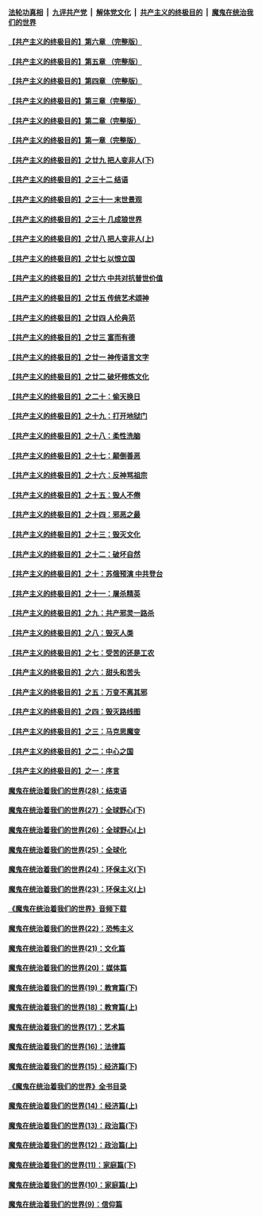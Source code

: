 ####  [法轮功真相](../../../../basic/blob/master/README.md?t=07091302) &nbsp;|&nbsp; [九评共产党](../../../../9ping.md/blob/master/README.md?t=07091302) &nbsp;|&nbsp; [解体党文化](../../../../jtdwh.md/blob/master/README.md?t=07091302)  &nbsp;|&nbsp; [共产主义的终极目的](../../../../gczydzjmd.md/blob/master/README.md?t=07091302) &nbsp;|&nbsp; [魔鬼在统治我们的世界](../../../../mgztzwmdsj.md/blob/master/README.md?t=07091302) 

#### [【共产主义的终极目的】第六章 （完整版）](../pages/nsc422/n11428913.md?t=07091302) 

#### [【共产主义的终极目的】第五章 （完整版）](../pages/nsc422/n11428912.md?t=07091302) 

#### [【共产主义的终极目的】第四章 （完整版）](../pages/nsc422/n11428907.md?t=07091302) 

#### [【共产主义的终极目的】第三章（完整版）](../pages/nsc422/n11428848.md?t=07091302) 

#### [【共产主义的终极目的】第二章（完整版）](../pages/nsc422/n11428831.md?t=07091302) 

#### [【共产主义的终极目的】第一章（完整版）](../pages/nsc422/n11417651.md?t=07091302) 

#### [【共产主义的终极目的】之廿九 把人变非人(下)](../pages/nsc422/n11344140.md?t=07091302) 

#### [【共产主义的终极目的】之三十二 结语](../pages/nsc422/n11360535.md?t=07091302) 

#### [【共产主义的终极目的】之三十一 末世景观](../pages/nsc422/n11351129.md?t=07091302) 

#### [【共产主义的终极目的】之三十 几成狼世界](../pages/nsc422/n11348280.md?t=07091302) 

#### [【共产主义的终极目的】之廿八 把人变非人(上)](../pages/nsc422/n11340492.md?t=07091302) 

#### [【共产主义的终极目的】之廿七 以恨立国](../pages/nsc422/n11336944.md?t=07091302) 

#### [【共产主义的终极目的】之廿六 中共对抗普世价值](../pages/nsc422/n11324785.md?t=07091302) 

#### [【共产主义的终极目的】之廿五 传统艺术颂神](../pages/nsc422/n11296396.md?t=07091302) 

#### [【共产主义的终极目的】之廿四 人伦典范](../pages/nsc422/n11296397.md?t=07091302) 

#### [【共产主义的终极目的】之廿三 富而有德](../pages/nsc422/n11283598.md?t=07091302) 

#### [【共产主义的终极目的】之廿一 神传语言文字](../pages/nsc422/n11263265.md?t=07091302) 

#### [【共产主义的终极目的】之廿二 破坏修炼文化](../pages/nsc422/n11245728.md?t=07091302) 

#### [【共产主义的终极目的】之二十：偷天换日](../pages/nsc422/n11238846.md?t=07091302) 

#### [【共产主义的终极目的】之十九：打开地狱门](../pages/nsc422/n11206376.md?t=07091302) 

#### [【共产主义的终极目的】之十八：柔性洗脑](../pages/nsc422/n11199994.md?t=07091302) 

#### [【共产主义的终极目的】之十七：颠倒善恶](../pages/nsc422/n11179782.md?t=07091302) 

#### [【共产主义的终极目的】之十六：反神骂祖宗](../pages/nsc422/n11166798.md?t=07091302) 

#### [【共产主义的终极目的】之十五：毁人不倦](../pages/nsc422/n11166792.md?t=07091302) 

#### [【共产主义的终极目的】之十四：邪恶之最](../pages/nsc422/n11150249.md?t=07091302) 

#### [【共产主义的终极目的】之十三：毁灭文化](../pages/nsc422/n11135227.md?t=07091302) 

#### [【共产主义的终极目的】之十二：破坏自然](../pages/nsc422/n11135214.md?t=07091302) 

#### [【共产主义的终极目的】之十：苏俄预演 中共登台](../pages/nsc422/n11118424.md?t=07091302) 

#### [【共产主义的终极目的】之十一：屠杀精英](../pages/nsc422/n11118442.md?t=07091302) 

#### [【共产主义的终极目的】之九：共产邪灵一路杀](../pages/nsc422/n11114139.md?t=07091302) 

#### [【共产主义的终极目的】之八：毁灭人类](../pages/nsc422/n11108503.md?t=07091302) 

#### [【共产主义的终极目的】之七：受苦的还是工农](../pages/nsc422/n11101809.md?t=07091302) 

#### [【共产主义的终极目的】之六：甜头和苦头](../pages/nsc422/n11096971.md?t=07091302) 

#### [【共产主义的终极目的】之五：万变不离其邪](../pages/nsc422/n11091285.md?t=07091302) 

#### [【共产主义的终极目的】之四：毁灭路线图](../pages/nsc422/n11086284.md?t=07091302) 

#### [【共产主义的终极目的】之三：马克思魔变](../pages/nsc422/n11061941.md?t=07091302) 

#### [【共产主义的终极目的】之二：中心之国](../pages/nsc422/n11047728.md?t=07091302) 

#### [【共产主义的终极目的】之一：序言](../pages/nsc422/n11086077.md?t=07091302) 

#### [魔鬼在统治着我们的世界(28)：结束语](../pages/nsc422/n10936246.md?t=07091302) 

#### [魔鬼在统治着我们的世界(27)：全球野心(下)](../pages/nsc422/n10928319.md?t=07091302) 

#### [魔鬼在统治着我们的世界(26)：全球野心(上)](../pages/nsc422/n10900318.md?t=07091302) 

#### [魔鬼在统治着我们的世界(25)：全球化](../pages/nsc422/n10788205.md?t=07091302) 

#### [魔鬼在统治着我们的世界(24)：环保主义(下)](../pages/nsc422/n10695307.md?t=07091302) 

#### [魔鬼在统治着我们的世界(23)：环保主义(上)](../pages/nsc422/n10688613.md?t=07091302) 

#### [《魔鬼在统治着我们的世界》音频下载](../pages/nsc422/n10635553.md?t=07091302) 

#### [魔鬼在统治着我们的世界(22)：恐怖主义](../pages/nsc422/n10614727.md?t=07091302) 

#### [魔鬼在统治着我们的世界(21)：文化篇](../pages/nsc422/n10597706.md?t=07091302) 

#### [魔鬼在统治着我们的世界(20)：媒体篇](../pages/nsc422/n10586579.md?t=07091302) 

#### [魔鬼在统治着我们的世界(19)：教育篇(下)](../pages/nsc422/n10564808.md?t=07091302) 

#### [魔鬼在统治着我们的世界(18)：教育篇(上)](../pages/nsc422/n10526970.md?t=07091302) 

#### [魔鬼在统治着我们的世界(17)：艺术篇](../pages/nsc422/n10499093.md?t=07091302) 

#### [魔鬼在统治着我们的世界(16)：法律篇](../pages/nsc422/n10485969.md?t=07091302) 

#### [魔鬼在统治着我们的世界(15)：经济篇(下)](../pages/nsc422/n10469975.md?t=07091302) 

#### [《魔鬼在统治着我们的世界》全书目录](../pages/nsc422/n10464261.md?t=07091302) 

#### [魔鬼在统治着我们的世界(14)：经济篇(上)](../pages/nsc422/n10457370.md?t=07091302) 

#### [魔鬼在统治着我们的世界(13)：政治篇(下)](../pages/nsc422/n10448270.md?t=07091302) 

#### [魔鬼在统治着我们的世界(12)：政治篇(上)](../pages/nsc422/n10444576.md?t=07091302) 

#### [魔鬼在统治着我们的世界(11)：家庭篇(下)](../pages/nsc422/n10440961.md?t=07091302) 

#### [魔鬼在统治着我们的世界(10)：家庭篇(上)](../pages/nsc422/n10435448.md?t=07091302) 

#### [魔鬼在统治着我们的世界(9)：信仰篇](../pages/nsc422/n10432159.md?t=07091302) 

